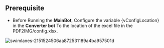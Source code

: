 ## Prerequisite

* Before Running the **MainBot**, Configure the variable {vConfigLocation} in the **Converter bot** To the location of the excel file in the PDF2IMG/config.xlsx.




![swimlanes-2151524506aa872531189a4ba957501d](https://user-images.githubusercontent.com/108778720/212633207-09f35977-5726-4654-ad57-28420463692a.png)
